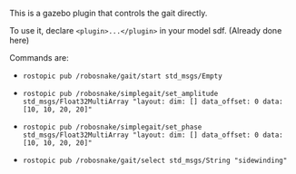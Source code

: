 This is a gazebo plugin that controls the gait directly.

To use it, declare ``<plugin>...</plugin>`` in your model sdf.
(Already done here)

Commands are:
 - ``rostopic pub /robosnake/gait/start std_msgs/Empty``

 - ``rostopic pub /robosnake/simplegait/set_amplitude std_msgs/Float32MultiArray "layout:
   dim: []
   data_offset: 0
data: [10, 10, 20, 20]"``

 - ``rostopic pub /robosnake/simplegait/set_phase std_msgs/Float32MultiArray "layout:
   dim: []
   data_offset: 0
data: [10, 10, 20, 20]"``

 - ``rostopic pub /robosnake/gait/select std_msgs/String "sidewinding"``

